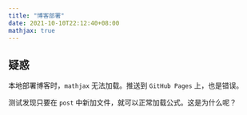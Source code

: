 ```yaml
---
title: "博客部署"
date: 2021-10-10T22:12:40+08:00
mathjax: true
---
```


## 疑惑

本地部署博客时，`mathjax` 无法加载。推送到 `GitHub Pages` 上，也是错误。

测试发现只要在 `post` 中新加文件，就可以正常加载公式。这是为什么呢？